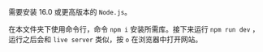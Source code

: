 需要安装 16.0 或更高版本的 ```Node.js```。

在本文件夹下使用命令行，命令 ```npm i``` 安装所需库。接下来运行 ```npm run dev``` ，运行之后会和 `live server` 类似，按 `o` 在浏览器中打开网站。